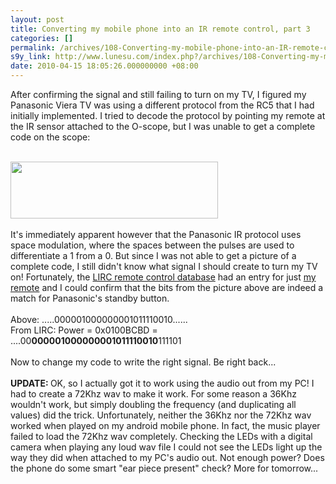 ```yaml
---
layout: post
title: Converting my mobile phone into an IR remote control, part 3
categories: []
permalink: /archives/108-Converting-my-mobile-phone-into-an-IR-remote-control,-part-3.html
s9y_link: http://www.lunesu.com/index.php?/archives/108-Converting-my-mobile-phone-into-an-IR-remote-control,-part-3.html
date: 2010-04-15 18:05:26.000000000 +08:00
---
```

After confirming the signal and still failing to turn on my TV, I figured my Panasonic Viera TV was using a different protocol from the RC5 that I had initially implemented. I tried to decode the protocol by pointing my remote at the IR sensor attached to the O-scope, but I was unable to get a complete code on the scope:<br />
<br />
<!-- s9ymdb:77 --><img class="serendipity_image_center" width="332" height="91"  src="http://www.lunesu.com/uploads/oscope3.png"  alt="" /><br />
<br />
It's immediately apparent however that the Panasonic IR protocol uses space modulation, where the spaces between the pulses are used to differentiate a 1 from a 0. But since I was not able to get a picture of a complete code, I still didn't know what signal I should create to turn my TV on! Fortunately, the <a href="http://lirc.sourceforge.net/remotes/" title="LIRC remote control database">LIRC remote control database</a> had an entry for just <a href="http://lirc.sourceforge.net/remotes/panasonic/N2QAYB000239" title="N2QAYB000239 remote control protocol">my remote</a> and I could confirm that the bits from the picture above are indeed a match for Panasonic's standby button.<br />
<br />
Above: .....000001000000001011110010......<br />
From LIRC: Power = 0x0100BCBD = ....00<strong>000001000000001011110010</strong>111101<br />
<br />
Now to change my code to write the right signal. Be right back...<br />
<br />
<strong>UPDATE: </strong>OK, so I actually got it to work using the audio out from my PC! I had to create a 72Khz wav to make it work. For some reason a 36Khz wouldn't work, but simply doubling the frequency (and duplicating all values) did the trick. Unfortunately, neither the 36Khz nor the 72Khz wav worked when played on my android mobile phone. In fact, the music player failed to load the 72Khz wav completely. Checking the LEDs with a digital camera when playing any loud wav file I could not see the LEDs light up the way they did when attached to my PC's audio out. Not enough power? Does the phone do some smart "ear piece present" check? More for tomorrow...
